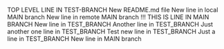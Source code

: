 TOP LEVEL LINE IN TEST-BRANCH
New README.md file
New line in local MAIN branch
New line in remote MAIN branch
!!! THIS IS LINE IN MAIN BRANCH
New line in TEST_BRANCH
Another line in TEST_BRANCH
Just another one line in TEST_BRANCH
Test new line in TEST_BRANCH
Just a line in TEST_BRANCH
New line in MAIN branch